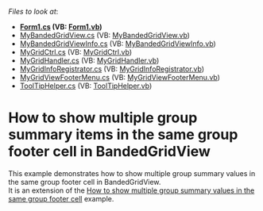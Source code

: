 <!-- default file list -->
*Files to look at*:

* **[Form1.cs](./CS/Form1.cs) (VB: [Form1.vb](./VB/Form1.vb))**
* [MyBandedGridView.cs](./CS/MyGridCtrl/MyBandedGridView.cs) (VB: [MyBandedGridView.vb](./VB/MyGridCtrl/MyBandedGridView.vb))
* [MyBandedGridViewInfo.cs](./CS/MyGridCtrl/MyBandedGridViewInfo.cs) (VB: [MyBandedGridViewInfo.vb](./VB/MyGridCtrl/MyBandedGridViewInfo.vb))
* [MyGridCtrl.cs](./CS/MyGridCtrl/MyGridCtrl.cs) (VB: [MyGridCtrl.vb](./VB/MyGridCtrl/MyGridCtrl.vb))
* [MyGridHandler.cs](./CS/MyGridCtrl/MyGridHandler.cs) (VB: [MyGridHandler.vb](./VB/MyGridCtrl/MyGridHandler.vb))
* [MyGridInfoRegistrator.cs](./CS/MyGridCtrl/MyGridInfoRegistrator.cs) (VB: [MyGridInfoRegistrator.vb](./VB/MyGridCtrl/MyGridInfoRegistrator.vb))
* [MyGridViewFooterMenu.cs](./CS/MyGridCtrl/MyGridViewFooterMenu.cs) (VB: [MyGridViewFooterMenu.vb](./VB/MyGridCtrl/MyGridViewFooterMenu.vb))
* [ToolTipHelper.cs](./CS/MyGridCtrl/ToolTipHelper.cs) (VB: [ToolTipHelper.vb](./VB/MyGridCtrl/ToolTipHelper.vb))
<!-- default file list end -->
# How to show multiple group summary items in the same group footer cell in BandedGridView


<p>This example demonstrates how to show multiple group summary values in the same group footer cell in BandedGridView. <br />
It is an extension of the  <a href="https://www.devexpress.com/Support/Center/p/E3607">How to show multiple group summary values in the same group footer cell</a> example.</p>

<br/>


